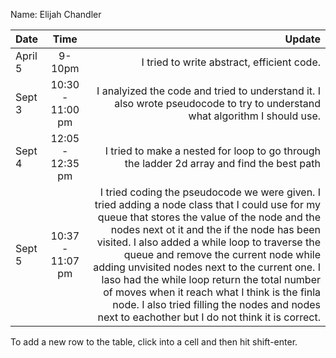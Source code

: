 Name: Elijah Chandler

| Date    |       Time        |                                                                                                                                                                                                                                                                                                                                                                                                                                                                                                                                          Update |
|:--------|:-----------------:|------------------------------------------------------------------------------------------------------------------------------------------------------------------------------------------------------------------------------------------------------------------------------------------------------------------------------------------------------------------------------------------------------------------------------------------------------------------------------------------------------------------------------------------------:|
| April 5 |      9-10pm       |                                                                                                                                                                                                                                                                                                                                                                                                                                                                                                      I tried to write abstract, efficient code. |
| Sept 3  | 10:30 - 11:00 pm  |                                                                                                                                                                                                                                                                                                                                                                                                                      I analyized the code and tried to understand it. I also wrote pseudocode to try to understand what algorithm I should use. |
| Sept 4  | 12:05  - 12:35 pm |                                                                                                                                                                                                                                                                                                                                                                                                                                                      I tried to make a nested for loop to go through the ladder 2d array and find the best path |
| Sept 5  | 10:37 - 11:07 pm  | I tried coding the pseudocode we were given. I tried adding a node class that I could use for my queue that stores the value of the node and the nodes next ot it and the if the node has been visited. I also added a while loop to traverse the queue and remove the current node while adding unvisited nodes next to the current one. I laso had the while loop return the total number of moves when it reach what I think is the finla node. I also tried filling the nodes and nodes next to eachother but I do not think it is correct. |



To add a new row to the table, click into a cell and then hit shift-enter.